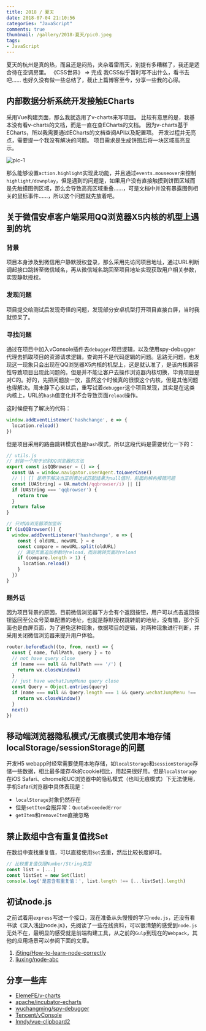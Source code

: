 ```yaml
---
title: 2018 / 夏天
date: 2018-07-04 21:10:56
categories: "JavaScript"
comments: true
thumbnail: /gallery/2018-夏天/pic0.jpeg
tags: 
- JavaScript
---
```


<!-- no node -->

<!-- more -->

夏天的杭州是真的热，而且还是闷热，夹杂着雷雨天，别提有多糟糕了，我还是适合待在空调房里。
《CSS世界》 => 完成
我CSS似乎暂时写不出什么，看书去吧……
也好久没有做一些总结了，截止上篇博客至今，分享一些我的心得。

## 内部数据分析系统开发接触ECharts

采用Vue构建页面，那么我就选用了v-charts来写项目。
比较有意思的是，我基本没有看v-charts的文档，而是一直在查ECharts的文档。
因为v-charts基于ECharts，所以我需要通过ECharts的文档查阅API以及配置项。
开发过程并无亮点，需要提一个我没有解决的问题。
项目需求是生成饼图后将一块区域高亮显示。

![pic-1](/gallery/2018-夏天/pic-1.png)

那么能够设置`action.highlight`实现此功能，并且通过`events.mouseover`来控制`highlight/downplay`，但是遇到的问题是，如果用户没有直接触摸到饼图区域而是先触摸图例区域，那么会导致高亮区域重叠……，可是文档中并没有暴露图例相关的鼠标事件……，所以这个问题就先放着吧。

## 关于微信安卓客户端采用QQ浏览器X5内核的机型上遇到的坑

### 背景

项目本身涉及到微信用户静默授权登录，那么采用先访问项目地址，通过URL判断调起接口跳转至微信域名，再从微信域名跳回至项目地址实现获取用户相关参数，实现静默授权。

### 发现问题

项目提交给测试后发现奇怪的问题，发现部分安卓机型打开项目直接白屏，当时我就惊呆了。

### 寻找问题

通过在项目中加入vConsole插件去`debugger`项目逻辑，以及使用spy-debugger代理去抓取项目的资源请求逻辑，查询并不是代码逻辑的问题。思路无问题，也发现这一现象只会出现在QQ浏览器X5内核的机型上，这是就认准了，是该内核兼容性导致项目出现此问题的。但是并不能让客户去操作浏览器内核切换，毕竟项目是对C的。好的，先把问题放一放，虽然这个时候真的很恨这个内核，但是其他问题也得解决。周末静下心来以后，重写试着`debugger`这个项目发现，其实是在这类内核上，URL的`hash`值变化并不会导致页面`reload`操作。

这时候便有了解决的代码：

```javascript
window.addEventListener('hashchange', e => {
  location.reload()
})
```

但是项目采用的路由跳转模式也是`hash`模式，所以这段代码是需要优化一下的：

```javascript
// utils.js
// 封装一个用于识别QQ浏览器的方法
export const isQQBrowser = () => {
  const UA = window.navigator.userAgent.toLowerCase()
  // || [] 是用于解决当正则表达式匹配结果为null值时，前面的解构报错问题
  const [UAString] = UA.match(/qqbrowser/i) || []
  if (UAString === 'qqbrowser') {
    return true
  }
  return false
}
```

```javascript
// 只对QQ浏览器添加监听
if (isQQBrowser()) {
  window.addEventListener('hashchange', e => {
    const { oldURL, newURL } = e
    const compare = newURL.split(oldURL)
    // 满足页面追加参数时reload，而非跳转页面时reload
    if (compare.length > 1) {
      location.reload()
    }
  })
}
```

### 题外话

因为项目背景的原因，目前微信浏览器下方会有个返回按钮，用户可以点击返回按钮返回至公众号菜单配置的地址，也就是静默授权跳转前的地址，没有错，那个页面也是白屏页面，为了避免这种现象，依据项目的逻辑，对两种现象进行判断，并采用关闭微信浏览器来提升用户体验。

```javascript
router.beforeEach((to, from, next) => {
  const { name, fullPath, query } = to
  // not have query close
  if (name === null && fullPath === '/') {
    return wx.closeWindow()
  }
  // just have wechatJumpMenu query close
  const Query = Object.entries(query)
  if (name === null && Query.length === 1 && query.wechatJumpMenu !== 'undefined') {
    return wx.closeWindow()
  }
  next()
})
```

## 移动端浏览器隐私模式/无痕模式使用本地存储localStorage/sessionStorage的问题

开发H5 webapp时经常需要使用本地存储，如`localStorage`和`sessionStorage`存储一些数据，相比最多能存4k的cookie相比，用起来很好用。但是`localStorage`在iOS Safari、chrome和UC浏览器中的隐私模式（也叫无痕模式）下无法使用，手机Safari浏览器中具体表现是：

* `localStorage`对象仍然存在
* 但是`setItem`会报异常：`QuotaExceededError`
* `getItem`和`removeItem`直接忽略

## 禁止数组中含有重复值找Set

在数组中查找重复值，可以直接使用`Set`去重，然后比较长度即可。

```javascript
// 比较重复值仅限Number/String类型
const list = [...]
const listSet = new Set(list)
console.log('是否含有重复值：', list.length !== [...listSet].length)
```

## 初试node.js

之前试着用`express`写过一个接口，现在准备从头慢慢的学习`node.js`，还没有看书读《深入浅出node.js》，先阅读了一些在线资料，可以很清楚的感受到`node.js`无处不在，最明显的感受就是前端构建工具，从之前的`Gulp`到现在的`Webpack`，其他的应用场景可以参阅下面的文章。

1. [i5ting/How-to-learn-node-correctly](https://github.com/i5ting/How-to-learn-node-correctly)
2. [liuxing/node-abc](https://github.com/liuxing/node-abc)

## 分享一些库

* [ElemeFE/v-charts](https://github.com/ElemeFE/v-charts)
* [apache/incubator-echarts](https://github.com/apache/incubator-echarts)
* [wuchangming/spy-debugger](https://github.com/wuchangming/spy-debugger)
* [Tencent/vConsole](https://github.com/Tencent/vConsole)
* [Inndy/vue-clipboard2](https://github.com/Inndy/vue-clipboard2)
